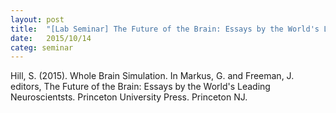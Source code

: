 ```yaml
---
layout: post
title:  "[Lab Seminar] The Future of the Brain: Essays by the World's Leading Neuroscientsts"
date:   2015/10/14
categ: seminar
---
```




Hill, S. (2015). Whole Brain Simulation. In Markus, G. and Freeman, J. editors, The Future of the Brain: Essays by the World's Leading Neuroscientsts. Princeton University Press. Princeton NJ.







 


